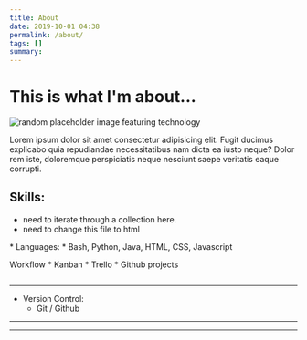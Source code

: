 ```yaml
---
title: About
date: 2019-10-01 04:38
permalink: /about/
tags: []
summary: 
---
```


<h1 class="current"> This is what I'm about...</h1>

![random placeholder image featuring technology](http://placeimg.com/650/120/tech)

Lorem ipsum dolor sit amet consectetur adipisicing elit. Fugit ducimus explicabo quia repudiandae necessitatibus nam dicta ea iusto neque? Dolor rem iste, doloremque perspiciatis neque nesciunt saepe veritatis eaque corrupti.

## Skills:

* need to iterate through a collection here.
* need to change this file to html

<div class="row">

<div class="column about-left">
* Languages:
    * Bash, Python, Java, HTML, CSS, Javascript

</div>

<div class="column about-right">

Workflow
    * Kanban
    * Trello
    * Github projects

</div>

</div>


___

* Version Control:
    * Git / Github

___


___
